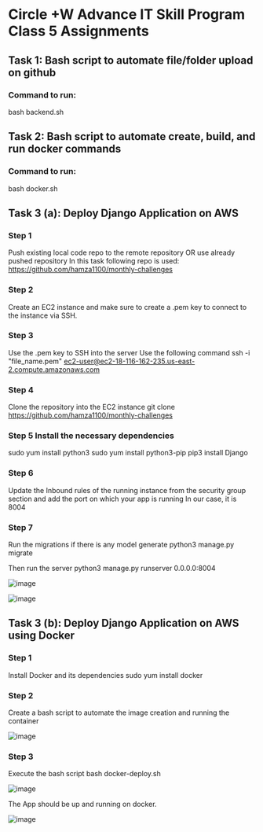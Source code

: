# Circle +W Advance IT Skill Program Class 5 Assignments

## Task 1: Bash script to automate file/folder upload on github
### Command to run:
bash backend.sh

## Task 2: Bash script to automate create, build, and run docker commands
### Command to run:
bash docker.sh

## Task 3 (a): Deploy Django Application on AWS
### Step 1

Push existing local code repo to the remote repository OR use already pushed repository
In this task following repo is used:
https://github.com/hamza1100/monthly-challenges

### Step 2
Create an EC2 instance and make sure to create a .pem key to connect to the instance via SSH.

### Step 3
Use the .pem key to SSH into the server
Use the following command
ssh -i "file_name.pem" ec2-user@ec2-18-116-162-235.us-east-2.compute.amazonaws.com

### Step 4
Clone the repository into the EC2 instance
git clone https://github.com/hamza1100/monthly-challenges

### Step 5 Install the necessary dependencies
sudo yum install python3
sudo yum install python3-pip
pip3 install Django

### Step 6
Update the Inbound rules of the running instance from the security group section and add the port on which your app is running
In our case, it is 8004

### Step 7
Run the migrations if there is any model generate
python3 manage.py migrate

Then run the server
python3 manage.py runserver 0.0.0.0:8004

![image](https://github.com/hamza1100/Circle-W-AdvanceITSkillProgram-Class-5-Assignments/assets/14037952/fcf550f8-3b4e-48a8-9948-4de0b5cf8b5f)

![image](https://github.com/hamza1100/Circle-W-AdvanceITSkillProgram-Class-5-Assignments/assets/14037952/847d0110-9ff2-49f3-842b-152714e7d73b)


## Task 3 (b): Deploy Django Application on AWS using Docker
### Step 1
Install Docker and its dependencies
sudo yum install docker

### Step 2
Create a bash script to automate the image creation and running the container

![image](https://github.com/hamza1100/Circle-W-AdvanceITSkillProgram-Class-5-Assignments/assets/14037952/d5e7c3f9-42df-4f09-a56c-de3007a45afa)


### Step 3
Execute the bash script
bash docker-deploy.sh

![image](https://github.com/hamza1100/Circle-W-AdvanceITSkillProgram-Class-5-Assignments/assets/14037952/6cd6f5be-b401-494d-b925-021d28ff0b9c)

The App should be up and running on docker.

![image](https://github.com/hamza1100/Circle-W-AdvanceITSkillProgram-Class-5-Assignments/assets/14037952/e4fe3faf-5b98-4bec-bab9-34982e3a77dc)

